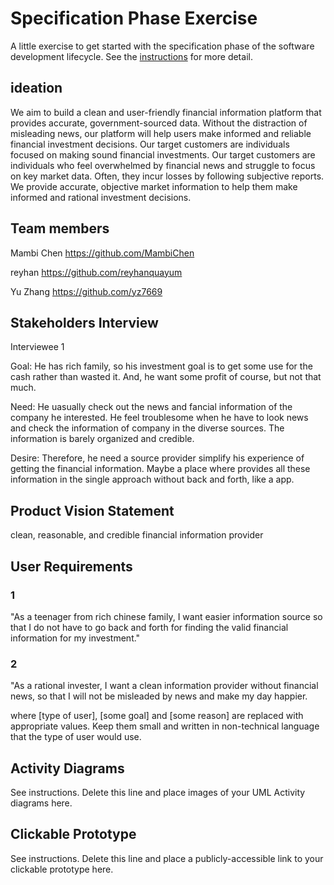 # Specification Phase Exercise

A little exercise to get started with the specification phase of the software development lifecycle. See the [instructions](instructions.md) for more detail.

## ideation
We aim to build a clean and user-friendly financial information platform that provides accurate, government-sourced data. Without the distraction of misleading news, our platform will help users make informed and reliable financial investment decisions. Our target customers are individuals focused on making sound financial investments.
Our target customers are individuals who feel overwhelmed by financial news and struggle to focus on key market data. Often, they incur losses by following subjective reports. We provide accurate, objective market information to help them make informed and rational investment decisions.


## Team members

Mambi Chen
https://github.com/MambiChen

reyhan 
https://github.com/reyhanquayum

Yu Zhang
https://github.com/yz7669


## Stakeholders Interview
Interviewee 1

Goal: He has rich family, so his investment goal is to get some use for the cash rather than wasted it. And, he want some profit of course, but not that much.

Need: He uasually check out the news and fancial information of the company he interested. He feel troublesome when he have to look news and check the information of company in the diverse sources. The information is barely organized and credible. 

Desire: Therefore, he need a source provider simplify his experience of getting the financial information. Maybe a place where provides all these information in the single approach without back and forth, like a app. 

## Product Vision Statement
clean, reasonable, and credible financial information provider

## User Requirements
### 1
"As a teenager from rich chinese family, I want easier information source so that I do not have to go back and forth for finding the valid financial information for my investment."

### 2 
"As a rational invester, I want a clean information provider without financial news, so that I will not be misleaded by news and make my day happier.



where [type of user], [some goal] and [some reason] are replaced with appropriate values. Keep them small and written in non-technical language that the type of user would use.

## Activity Diagrams

See instructions. Delete this line and place images of your UML Activity diagrams here.

## Clickable Prototype

See instructions. Delete this line and place a publicly-accessible link to your clickable prototype here.
